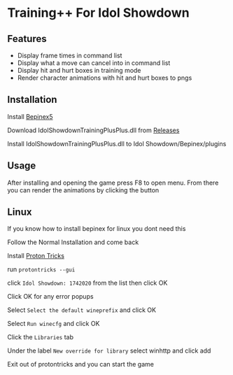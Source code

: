 # Training++ For Idol Showdown

## Features
- Display frame times in command list
- Display what a move can cancel into in command list
- Display hit and hurt boxes in training mode
- Render character animations with hit and hurt boxes to pngs 

## Installation
Install [Bepinex5](https://github.com/BepInEx/BepInEx)

Download IdolShowdownTrainingPlusPlus.dll from [Releases](https://github.com/Nullctipus/IdolShowdownTrainingPlusPlus/releases/latest)

Install IdolShowdownTrainingPlusPlus.dll to Idol Showdown/Bepinex/plugins

## Usage
After installing and opening the game press F8 to open menu. From there you can render the animations by clicking the button

## Linux
If you know how to install bepinex for linux you dont need this


Follow the Normal Installation and come back

Install [Proton Tricks](https://github.com/Matoking/protontricks)

run `protontricks --gui`

click `Idol Showdown: 1742020` from the list then click OK

Click OK for any error popups

Select `Select the default wineprefix` and click OK

Select `Run winecfg` and click OK

Click the `Libraries` tab

Under the label `New override for library` select winhttp and click add

Exit out of protontricks and you can start the game